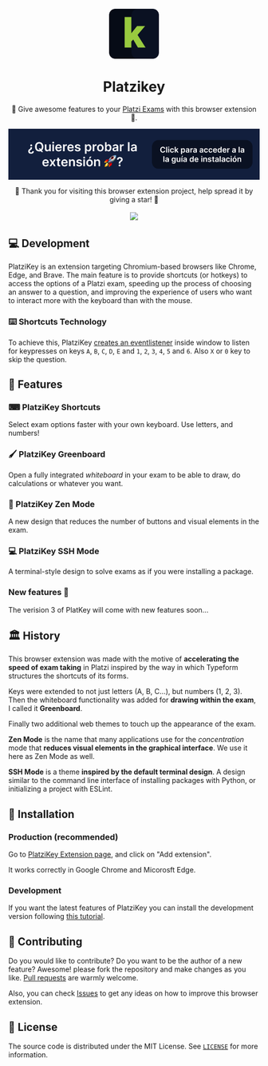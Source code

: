 <p align="center">
  <img
    src=".github/PlatziKeyIcon.png"
    align="center"
    width="100"
    alt="PlatziKey"
    title="PlatziKey"
  />
  <h1 align="center">Platzikey</h1>
</p>

<p align="center">🚀 Give awesome features to your <a href="https://platzi.com">Platzi Exams</a> with this browser extension 🦉.</p>

<a href="https://github.com/360macky/platzikey/blob/main/INSTALLATION.md">
  <img
    src=".github/BannerInstallation.png"
    align="center"
  />
</a>

<p align="center">
  🤗 Thank you for visiting this browser extension project, help spread it by giving a star! 🌟<br />
  <br />
  <a href="https://github.com/360macky/platzikey/stargazers"><img src="https://img.shields.io/github/stars/360macky/platzikey?label=Star%20this%20repository%21&style=social" /></a><br />
</p>

## 💻 Development

PlatziKey is an extension targeting Chromium-based browsers like Chrome, Edge, and Brave. The main feature is to provide shortcuts (or hotkeys) to access the options of a Platzi exam, speeding up the process of choosing an answer to a question, and improving the experience of users who want to interact more with the keyboard than with the mouse.

### ⌨️ Shortcuts Technology

To achieve this, PlatziKey [creates an eventlistener](https://developer.mozilla.org/en-US/docs/Web/API/EventTarget/addEventListener) inside window to listen for keypresses on keys `A`, `B`, `C`, `D`, `E` and `1`, `2`, `3`, `4`, `5` and `6`. Also `X` or `0` key to skip the question.

## 🚀 Features

### ⌨ PlatziKey Shortcuts

Select exam options faster with your own keyboard. Use letters, and numbers!

### 🖌 PlatziKey Greenboard

Open a fully integrated _whiteboard_ in your exam to be able to draw, do calculations or whatever you want.

### 🧐 PlatziKey Zen Mode

A new design that reduces the number of buttons and visual elements in the exam.

### 💻 PlatziKey SSH Mode

A terminal-style design to solve exams as if you were installing a package.

### New features 👀

The verision 3 of PlatKey will come with new features soon...

## 🏛️ History

This browser extension was made with the motive of **accelerating the speed of exam taking** in Platzi inspired by the way in which Typeform structures the shortcuts of its forms.

Keys were extended to not just letters (A, B, C...), but numbers (1, 2, 3). Then the whiteboard functionality was added for **drawing within the exam**, I called it **Greenboard**.

Finally two additional web themes to touch up the appearance of the exam.

**Zen Mode** is the name that many applications use for the _concentration_ mode that **reduces visual elements in the graphical interface**. We use it here as Zen Mode as well.

**SSH Mode** is a theme **inspired by the default terminal design**. A design similar to the command line interface of installing packages with Python, or initializing a project with ESLint.

## 🔩 Installation

### Production (recommended)

Go to [PlatziKey Extension page](https://chrome.google.com/webstore/detail/platzikey/bdjedpeffgjikndcihipemgdinpcmpcf?hl=es-419), and click on "Add extension".

It works correctly in Google Chrome and Micorosft Edge.

### Development

If you want the latest features of PlatziKey you can install the development version following [this tutorial](https://github.com/360macky/platzikey/blob/main/INSTALLATION.md).

## 🤲 Contributing

Do you would like to contribute? Do you want to be the author of a new feature? Awesome! please fork the repository and make changes as you like. [Pull requests](https://github.com/360macky/platzikey/pulls) are warmly welcome.

Also, you can check [Issues](https://github.com/360macky/platzikey/issues) to get any ideas on how to improve this browser extension.

## 📃 License

The source code is distributed under the MIT License.
See [`LICENSE`](./LICENSE) for more information.
